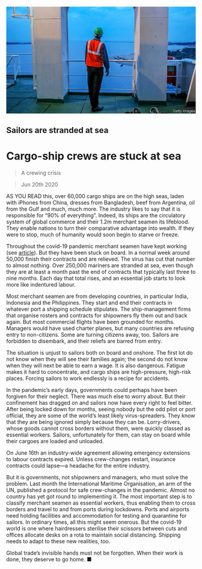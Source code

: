 ![](./images/20200620_LDP003_0.jpg)

## Sailors are stranded at sea

# Cargo-ship crews are stuck at sea

> A crewing crisis

> Jun 20th 2020

AS YOU READ this, over 60,000 cargo ships are on the high seas, laden with iPhones from China, dresses from Bangladesh, beef from Argentina, oil from the Gulf and much, much more. The industry likes to say that it is responsible for “90% of everything”. Indeed, its ships are the circulatory system of global commerce and their 1.2m merchant seamen its lifeblood. They enable nations to turn their comparative advantage into wealth. If they were to stop, much of humanity would soon begin to starve or freeze.

Throughout the covid-19 pandemic merchant seamen have kept working (see [article](https://www.economist.com//finance-and-economics/2020/06/18/as-the-virus-rages-on-shore-merchant-seamen-are-stranded-on-board)). But they have been stuck on board. In a normal week around 50,000 finish their contracts and are relieved. The virus has cut that number to almost nothing. Over 250,000 mariners are stranded at sea, even though they are at least a month past the end of contracts that typically last three to nine months. Each day that total rises, and an essential job starts to look more like indentured labour.

Most merchant seamen are from developing countries, in particular India, Indonesia and the Philippines. They start and end their contracts in whatever port a shipping schedule stipulates. The ship-management firms that organise rosters and contracts for shipowners fly them out and back again. But most commercial flights have been grounded for months. Managers would have used charter planes, but many countries are refusing entry to non-citizens. Some are turning citizens away, too. Sailors are forbidden to disembark, and their reliefs are barred from entry.

The situation is unjust to sailors both on board and onshore. The first lot do not know when they will see their families again; the second do not know when they will next be able to earn a wage. It is also dangerous. Fatigue makes it hard to concentrate, and cargo ships are high-pressure, high-risk places. Forcing sailors to work endlessly is a recipe for accidents.

In the pandemic’s early days, governments could perhaps have been forgiven for their neglect. There was much else to worry about. But their confinement has dragged on and sailors now have every right to feel bitter. After being locked down for months, seeing nobody but the odd pilot or port official, they are some of the world’s least likely virus-spreaders. They know that they are being ignored simply because they can be. Lorry-drivers, whose goods cannot cross borders without them, were quickly classed as essential workers. Sailors, unfortunately for them, can stay on board while their cargoes are loaded and unloaded.

On June 16th an industry-wide agreement allowing emergency extensions to labour contracts expired. Unless crew-changes restart, insurance contracts could lapse—a headache for the entire industry.

But it is governments, not shipowners and managers, who must solve the problem. Last month the International Maritime Organisation, an arm of the UN, published a protocol for safe crew-changes in the pandemic. Almost no country has yet got round to implementing it. The most important step is to classify merchant seamen as essential workers, thus enabling them to cross borders and travel to and from ports during lockdowns. Ports and airports need holding facilities and accommodation for testing and quarantine for sailors. In ordinary times, all this might seem onerous. But the covid-19 world is one where hairdressers sterilise their scissors between cuts and offices allocate desks on a rota to maintain social distancing. Shipping needs to adapt to these new realities, too.

Global trade’s invisible hands must not be forgotten. When their work is done, they deserve to go home. ■